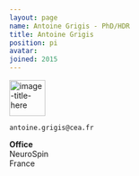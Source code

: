 ```yaml
---
layout: page
name: Antoine Grigis - PhD/HDR
title: Antoine Grigis
position: pi
avatar:
joined: 2015
---
```



<!-- Section
- _Genetic researcher, CEA Evry_<br>
- _Data integration, CEA Saclay_
-->

<a href="https://joliot.cea.fr/drf/joliot/Pages/Plateformes_et_infrastructures/plateformes_imagerie/plateforme-neurospin.aspx" class="image" target="_blank"><img src="{{site.url}}/{{site.baseurl}}/assets/images/cea.png" width="64" height="64" alt="image-title-here" /></a><br>

<i class="fa fa-envelope-o"></i> `antoine.grigis@cea.fr`

**Office**<br>
NeuroSpin <br>
France

<!-- Section
[Cathy](http://brainomics.org/) Researches.
-->

